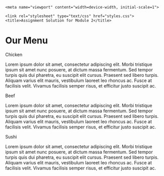 <!DOCTYPE html>
<html>
<head>
    <meta charset="utf-8">

    <meta name="viewport" content="width=device-width, initial-scale=1">

    <link rel="stylesheet" type="text/css" href="styles.css">
    <title>Assignment Solution for Module 2</title>
</head>
<body>
    <h1>Our Menu</h1>
    <div class="row">
    <div class="container col-lg-4 col-md-6 col-sm-12">
        <section>
        <div id="chicken">
            Chicken
        </div>
        <p>
            Lorem ipsum dolor sit amet, consectetur adipiscing elit. Morbi tristique ipsum sit amet nunc posuere, at dictum massa fermentum. Sed tempor turpis quis dui pharetra, eu suscipit elit cursus. Praesent sed libero turpis. Aliquam varius elit mauris, vestibulum laoreet leo rhoncus ac. Fusce at facilisis velit. Vivamus facilisis semper risus, et efficitur justo suscipit ac. 
        </p>
        </section>
    </div>
    <div class="container col-lg-4 col-md-6 col-sm-12">
        <section>
        <div id="beef">
            Beef
        </div>
        <p>
            Lorem ipsum dolor sit amet, consectetur adipiscing elit. Morbi tristique ipsum sit amet nunc posuere, at dictum massa fermentum. Sed tempor turpis quis dui pharetra, eu suscipit elit cursus. Praesent sed libero turpis. Aliquam varius elit mauris, vestibulum laoreet leo rhoncus ac. Fusce at facilisis velit. Vivamus facilisis semper risus, et efficitur justo suscipit ac. 
        </p>
        </section>
    </div>
    <div class="container col-lg-4 col-md-12 col-sm-12">
        <section>
        <div id="sushi">
            Sushi
        </div>
        <p>
            Lorem ipsum dolor sit amet, consectetur adipiscing elit. Morbi tristique ipsum sit amet nunc posuere, at dictum massa fermentum. Sed tempor turpis quis dui pharetra, eu suscipit elit cursus. Praesent sed libero turpis. Aliquam varius elit mauris, vestibulum laoreet leo rhoncus ac. Fusce at facilisis velit. Vivamus facilisis semper risus, et efficitur justo suscipit ac. 
        </p>
        </section>
    </div>
    </div>
</body>
</html>
